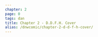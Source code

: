 ```yaml
---
chapter: 2
page: 0
tags: dan
title: Chapter 2 - D.D.F.H. Cover
alias: /dnwcomic/chapter-2-d-d-f-h-cover/
---
```

